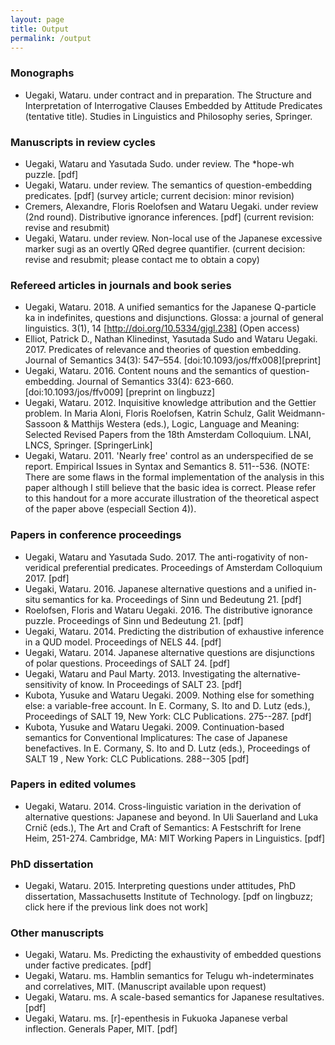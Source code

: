 ```yaml
---
layout: page
title: Output
permalink: /output
---
```



### Monographs

- Uegaki, Wataru. under contract and in preparation. The Structure and Interpretation of Interrogative Clauses Embedded by Attitude Predicates (tentative title). Studies in Linguistics and Philosophy series, Springer.

### Manuscripts in review cycles

- Uegaki, Wataru and Yasutada Sudo. under review. The *hope-wh puzzle. [pdf]
- Uegaki, Wataru. under review. The semantics of question-embedding predicates. [pdf] (survey article; current decision: minor revision)
- Cremers, Alexandre, Floris Roelofsen and Wataru Uegaki. under review (2nd round). Distributive ignorance inferences. [pdf] (current revision: revise and resubmit)
- Uegaki, Wataru. under review. Non-local use of the Japanese excessive marker sugi as an overtly QRed degree quantifier. (current decision: revise and resubmit; please contact me to obtain a copy)

### Refereed articles in journals and book series

- Uegaki, Wataru. 2018. A unified semantics for the Japanese Q-particle ka in indefinites, questions and disjunctions. Glossa: a journal of general linguistics. 3(1), 14 [http://doi.org/10.5334/gjgl.238] (Open access)
- Elliot, Patrick D., Nathan Klinedinst, Yasutada Sudo and Wataru Uegaki. 2017. Predicates of relevance and theories of question embedding. Journal of Semantics 34(3): 547–554. [doi:10.1093/jos/ffx008][preprint]
- Uegaki, Wataru. 2016. Content nouns and the semantics of question-embedding. Journal of Semantics 33(4): 623-660. [doi:10.1093/jos/ffv009] [preprint on lingbuzz]
- Uegaki, Wataru. 2012. Inquisitive knowledge attribution and the Gettier problem. In Maria Aloni, Floris Roelofsen, Katrin Schulz, Galit Weidmann-Sassoon & Matthijs Westera (eds.), Logic, Language and Meaning: Selected Revised Papers from the 18th Amsterdam Colloquium. LNAI, LNCS, Springer. [SpringerLink]
- Uegaki, Wataru. 2011. 'Nearly free' control as an underspecified de se report.  Empirical Issues in Syntax and Semantics 8. 511--536.  (NOTE: There are some flaws in the formal implementation of the analysis in this paper although I still believe that the basic idea is correct. Please refer to this handout for a more accurate illustration of the theoretical aspect of the paper above (especiall Section 4)).

### Papers in conference proceedings

- Uegaki, Wataru and Yasutada Sudo. 2017. The anti-rogativity of non-veridical preferential predicates. Proceedings of Amsterdam Colloquium 2017. [pdf]
- Uegaki, Wataru. 2016. Japanese alternative questions and a unified in-situ semantics for ka. Proceedings of Sinn und Bedeutung 21. [pdf] 
- Roelofsen, Floris and Wataru Uegaki. 2016. The distributive ignorance puzzle. Proceedings of Sinn und Bedeutung 21. [pdf]
- Uegaki, Wataru. 2014. Predicting the distribution of exhaustive inference in a QUD model. Proceedings of NELS 44. [pdf]
- Uegaki, Wataru. 2014. Japanese alternative questions are disjunctions of polar questions. Proceedings of SALT 24. [pdf]
- Uegaki, Wataru and Paul Marty. 2013. Investigating the alternative-sensitivity of know. In Proceedings of SALT 23. [pdf]
- Kubota, Yusuke and Wataru Uegaki. 2009. Nothing else for something else: a variable-free account. In E. Cormany, S. Ito and D. Lutz (eds.), Proceedings of SALT 19, New York: CLC Publications. 275--287. [pdf] 
- Kubota, Yusuke and Wataru Uegaki. 2009. Continuation-based semantics for Conventional Implicatures: The case of Japanese benefactives. In E. Cormany, S. Ito and D. Lutz (eds.), Proceedings of SALT 19 , New York: CLC Publications. 288--305 [pdf]

### Papers in edited volumes

- Uegaki, Wataru. 2014. Cross-linguistic variation in the derivation of alternative questions: Japanese and beyond. In Uli Sauerland and Luka Crnič (eds.), The Art and Craft of Semantics: A Festschrift for Irene Heim, 251-274. Cambridge, MA: MIT Working Papers in Linguistics. [pdf]

### PhD dissertation

- Uegaki, Wataru. 2015. Interpreting questions under attitudes, PhD dissertation, Massachusetts Institute of Technology. [pdf on lingbuzz; click here if the previous link does not work]

### Other manuscripts

- Uegaki, Wataru. Ms. Predicting the exhaustivity of embedded questions under factive predicates. [pdf]
- Uegaki, Wataru. ms. Hamblin semantics for Telugu wh-indeterminates and correlatives, MIT. (Manuscript available upon request)
- Uegaki, Wataru. ms. A scale-based semantics for Japanese resultatives. [pdf]
- Uegaki, Wataru. ms. [r]-epenthesis in Fukuoka Japanese verbal inflection. Generals Paper, MIT. [pdf]

 
